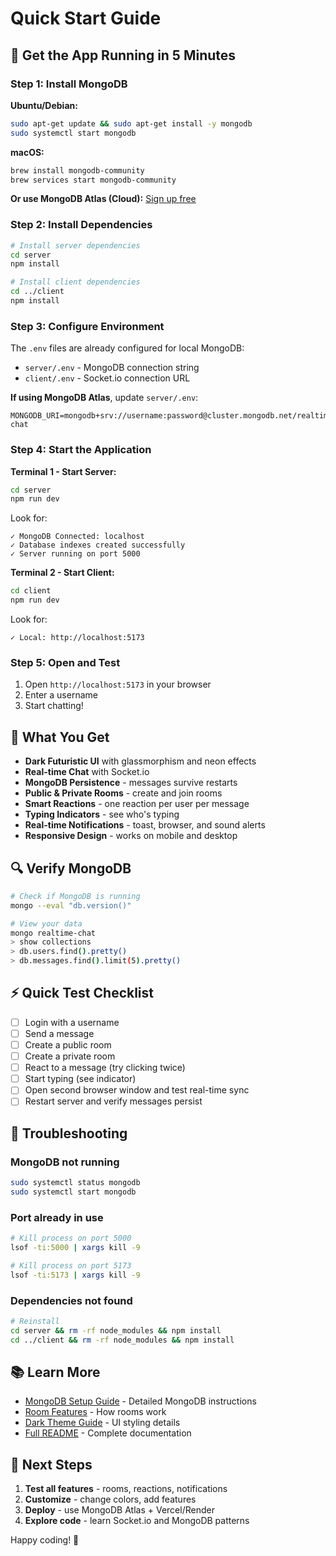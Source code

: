 # Quick Start Guide

## 🚀 Get the App Running in 5 Minutes

### Step 1: Install MongoDB

**Ubuntu/Debian:**
```bash
sudo apt-get update && sudo apt-get install -y mongodb
sudo systemctl start mongodb
```

**macOS:**
```bash
brew install mongodb-community
brew services start mongodb-community
```

**Or use MongoDB Atlas (Cloud):** [Sign up free](https://www.mongodb.com/cloud/atlas)

### Step 2: Install Dependencies

```bash
# Install server dependencies
cd server
npm install

# Install client dependencies
cd ../client
npm install
```

### Step 3: Configure Environment

The `.env` files are already configured for local MongoDB:
- `server/.env` - MongoDB connection string
- `client/.env` - Socket.io connection URL

**If using MongoDB Atlas**, update `server/.env`:
```env
MONGODB_URI=mongodb+srv://username:password@cluster.mongodb.net/realtime-chat
```

### Step 4: Start the Application

**Terminal 1 - Start Server:**
```bash
cd server
npm run dev
```

Look for:
```
✓ MongoDB Connected: localhost
✓ Database indexes created successfully
✓ Server running on port 5000
```

**Terminal 2 - Start Client:**
```bash
cd client
npm run dev
```

Look for:
```
✓ Local: http://localhost:5173
```

### Step 5: Open and Test

1. Open `http://localhost:5173` in your browser
2. Enter a username
3. Start chatting!

## 🎨 What You Get

- **Dark Futuristic UI** with glassmorphism and neon effects
- **Real-time Chat** with Socket.io
- **MongoDB Persistence** - messages survive restarts
- **Public & Private Rooms** - create and join rooms
- **Smart Reactions** - one reaction per user per message
- **Typing Indicators** - see who's typing
- **Real-time Notifications** - toast, browser, and sound alerts
- **Responsive Design** - works on mobile and desktop

## 🔍 Verify MongoDB

```bash
# Check if MongoDB is running
mongo --eval "db.version()"

# View your data
mongo realtime-chat
> show collections
> db.users.find().pretty()
> db.messages.find().limit(5).pretty()
```

## ⚡ Quick Test Checklist

- [ ] Login with a username
- [ ] Send a message
- [ ] Create a public room
- [ ] Create a private room
- [ ] React to a message (try clicking twice)
- [ ] Start typing (see indicator)
- [ ] Open second browser window and test real-time sync
- [ ] Restart server and verify messages persist

## 🐛 Troubleshooting

### MongoDB not running
```bash
sudo systemctl status mongodb
sudo systemctl start mongodb
```

### Port already in use
```bash
# Kill process on port 5000
lsof -ti:5000 | xargs kill -9

# Kill process on port 5173
lsof -ti:5173 | xargs kill -9
```

### Dependencies not found
```bash
# Reinstall
cd server && rm -rf node_modules && npm install
cd ../client && rm -rf node_modules && npm install
```

## 📚 Learn More

- [MongoDB Setup Guide](./MONGODB_SETUP.md) - Detailed MongoDB instructions
- [Room Features](./ROOM_FEATURES.md) - How rooms work
- [Dark Theme Guide](./DARK_THEME_COMPLETE.md) - UI styling details
- [Full README](./README.md) - Complete documentation

## 🎯 Next Steps

1. **Test all features** - rooms, reactions, notifications
2. **Customize** - change colors, add features
3. **Deploy** - use MongoDB Atlas + Vercel/Render
4. **Explore code** - learn Socket.io and MongoDB patterns

Happy coding! 🚀
